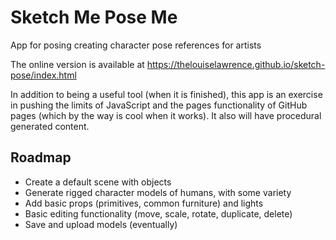 # Sketch Me Pose Me
App for posing creating character pose references for artists

The online version is available at 
https://thelouiselawrence.github.io/sketch-pose/index.html

In addition to being a useful tool (when it is finished), this app is an exercise in pushing the limits of JavaScript and the pages functionality of GitHub pages (which by the way is cool when it works). It also will have procedural generated content.

## Roadmap
- Create a default scene with objects
- Generate rigged character models of humans, with some variety
- Add basic props (primitives, common furniture) and lights
- Basic editing functionality (move, scale, rotate, duplicate, delete)
- Save and upload models (eventually)

